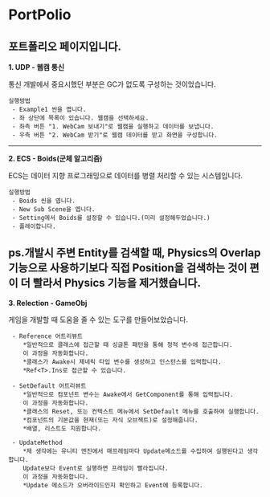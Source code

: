 # PortPolio
## 포트폴리오 페이지입니다.

**1. UDP - 웹캠 통신**

통신 개발에서 중요시했던 부분은 GC가 없도록 구성하는 것이었습니다.
    
    실행방법
     - Example1 씬을 엽니다.
     - 좌 상단에 목록이 있습니다. 웹캠을 선택하세요.
     - 좌측 버튼 "1. WebCam 보내기"로 웹캠을 실행하고 데이터를 보냅니다.
     - 우측 버튼 "2. WebCam 받기"로 웹캠 데이터를 받고 화면을 구성합니다.
---
**2. ECS - Boids(군체 알고리즘)**

ECS는 데이터 지향 프로그래밍으로 데이터를 병렬 처리할 수 있는 시스템입니다.

    실행방법
     - Boids 씬을 엽니다.
     - New Sub Scene을 엽니다.
     - Setting에서 Boids를 설정할 수 있습니다.(미리 설정해두었습니다.)
     - 플레이합니다.

ps.개발시 주변 Entity를 검색할 때, Physics의 Overlap 기능으로 사용하기보다 직접 Position을 검색하는 것이 편이 더 빨라서 Physics 기능을 제거했습니다.
---
**3. Relection - GameObj**

게임을 개발할 때 도움을 줄 수 있는 도구를 만들어보았습니다.

     - Reference 어트리뷰트
        *일반적으로 클래스에 접근할 때 싱글톤 패턴을 통해 정적 변수에 접근합니다.
        이 과정을 자동화합니다.
        *클래스가 Awake시 제네릭 타입 변수를 생성하고 인스턴스를 입력합니다.
        *Ref<T>.Ins로 접근할 수 있습니다.
        
     - SetDefault 어트리뷰트
        *일반적으로 컴포넌트 변수는 Awake에서 GetComponent를 통해 입력됩니다.
        이 과정을 자동화합니다.
        *클래스의 Reset, 또는 컨텍스트 메뉴에서 SetDefault 메뉴를 호출하여 실행합니다.
        *컴포넌트의 기본값을 현재(또는 자식 오브젝트)로 설정해줍니다.
        *배열, 리스트도 지원합니다.
        
     - UpdateMethod
        *제 생각에는 유니티 엔진에서 매프레임마다 Update메소드를 수집하여 실행된다고 생각합니다.
        Update보다 Event로 실행하면 프레임이 빨라집니다.
        이 과정을 자동화합니다.
        *Update 메소드가 오버라이드인지 확인하고 Event에 등록합니다.
